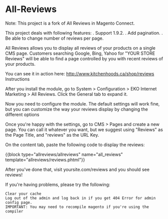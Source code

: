 # All-Reviews

Note: This project is a fork of All Reviews in Magento Connect. 

This project deals with following features:
. Support 1.9.2.
. Add pagination.
. Be able to change number of reviews per page.

All Reviews allows you to display all reviews of your products on a single CMS page. Customers searching Google, Bing, Yahoo for "YOUR STORE Reviews" will be able to find a page controlled by you with recent reviews of your products.

You can see it in action here: http://www.kitchenhoods.ca/shop/reviews
Instructions

After you install the module, go to System > Configuration > EKO Internet Marketing > All Reviews. Click the General tab to expand it.

Now you need to configure the module. The default settings will work fine, but you can customize the way your reviews display by changing the different options

Once you're happy with the settings, go to CMS > Pages and create a new page. You can call it whatever you want, but we suggest using "Reviews" as the Page Title, and "reviews" as the URL Key.

On the content tab, paste the following code to display the reviews:

{{block type="allreviews/allreviews" name="all_reviews" template="allreviews/reviews.phtml"}}

After you've done that, visit yoursite.com/reviews and you should see reviews!

If you're having problems, please try the following:

    Clear your cache
    Log out of the admin and log back in if you get 404 Error for admin config page.
    IMPORTANT: You may need to recompile magento if you're using the compiler
    
